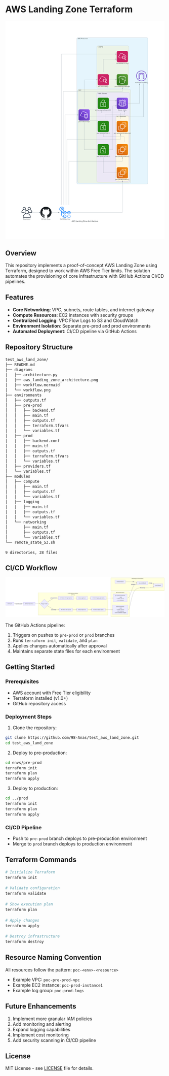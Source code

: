 # AWS Landing Zone Terraform 

![AWS Landing Zone Architecture Diagram](diagrams/aws_landing_zone_architecture.png)

## Overview

This repository implements a proof-of-concept AWS Landing Zone using Terraform, designed to work within AWS Free Tier limits. The solution automates the provisioning of core infrastructure with GitHub Actions CI/CD pipelines.

## Features

- **Core Networking**: VPC, subnets, route tables, and internet gateway
- **Compute Resources**: EC2 instances with security groups
- **Centralized Logging**: VPC Flow Logs to S3 and CloudWatch
- **Environment Isolation**: Separate pre-prod and prod environments
- **Automated Deployment**: CI/CD pipeline via GitHub Actions

## Repository Structure

```
test_aws_land_zone/
├── README.md
├── diagrams
│   ├── architecture.py
│   ├── aws_landing_zone_architecture.png
│   ├── workflow.mermaid
│   └── workflow.png
├── environments
│   ├── outputs.tf
│   ├── pre-prod
│   │   ├── backend.tf
│   │   ├── main.tf
│   │   ├── outputs.tf
│   │   ├── terraform.tfvars
│   │   └── variables.tf
│   ├── prod
│   │   ├── backend.conf
│   │   ├── main.tf
│   │   ├── outputs.tf
│   │   ├── terraform.tfvars
│   │   └── variables.tf
│   ├── providers.tf
│   └── variables.tf
├── modules
│   ├── compute
│   │   ├── main.tf
│   │   ├── outputs.tf
│   │   └── variables.tf
│   ├── logging
│   │   ├── main.tf
│   │   ├── outputs.tf
│   │   └── variables.tf
│   └── networking
│       ├── main.tf
│       ├── outputs.tf
│       └── variables.tf
└── remote_state_S3.sh

9 directories, 28 files
```

## CI/CD Workflow

![Workflow Diagram](diagrams/workflow.png)

The GitHub Actions pipeline:
1. Triggers on pushes to `pre-prod` or `prod` branches
2. Runs `terraform init`, `validate`, and `plan`
3. Applies changes automatically after approval
4. Maintains separate state files for each environment

## Getting Started

### Prerequisites
- AWS account with Free Tier eligibility
- Terraform installed (v1.0+)
- GitHub repository access

### Deployment Steps

1. Clone the repository:
```bash
git clone https://github.com/98-Anas/test_aws_land_zone.git
cd test_aws_land_zone
```

2. Deploy to pre-production:
```bash
cd envs/pre-prod
terraform init
terraform plan
terraform apply
```

3. Deploy to production:
```bash
cd ../prod
terraform init
terraform plan
terraform apply
```

### CI/CD Pipeline
- Push to `pre-prod` branch deploys to pre-production environment
- Merge to `prod` branch deploys to production environment

## Terraform Commands

```bash
# Initialize Terraform
terraform init

# Validate configuration
terraform validate

# Show execution plan
terraform plan

# Apply changes
terraform apply

# Destroy infrastructure
terraform destroy
```

## Resource Naming Convention

All resources follow the pattern: `poc-<env>-<resource>`
- Example VPC: `poc-pre-prod-vpc`
- Example EC2 instance: `poc-prod-instance1`
- Example log group: `poc-prod-logs`

## Future Enhancements

1. Implement more granular IAM policies
2. Add monitoring and alerting
3. Expand logging capabilities
4. Implement cost monitoring
5. Add security scanning in CI/CD pipeline

## License

MIT License - see [LICENSE](LICENSE) file for details.
